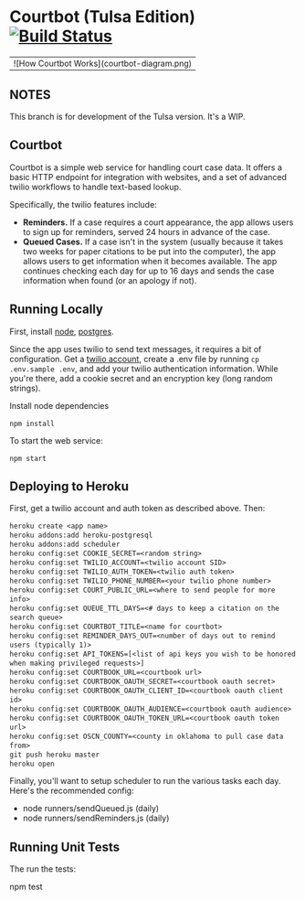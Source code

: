 # Courtbot (Tulsa Edition) [![Build Status](https://travis-ci.org/codefortulsa/courtbot.svg?branch=master)](https://travis-ci.org/codefortulsa/courtbot)

<table><tr><td>
![How Courtbot Works](courtbot-diagram.png)
</td></tr></table>

## NOTES

This branch is for development of the Tulsa version. It's a WIP.


## Courtbot
Courtbot is a simple web service for handling court case data. It offers a basic HTTP endpoint for integration with websites, and a set of advanced twilio workflows to handle text-based lookup.

Specifically, the twilio features include:

- **Reminders.** If a case requires a court appearance, the app allows users to sign up for reminders, served 24 hours in advance of the case.
- **Queued Cases.** If a case isn't in the system (usually because it takes two weeks for paper citations to be put into the computer), the app allows users to get information when it becomes available. The app continues checking each day for up to 16 days and sends the case information when found (or an apology if not).

## Running Locally

First, install [node](https://github.com/codeforamerica/howto/blob/master/Node.js.md), [postgres](https://github.com/codeforamerica/howto/blob/master/PostgreSQL.md).

Since the app uses twilio to send text messages, it requires a bit of configuration. Get a [twilio account](http://www.twilio.com/), create a .env file by running `cp .env.sample .env`, and add your twilio authentication information. While you're there, add a cookie secret and an encryption key (long random strings).

Install node dependencies

```console
npm install
```

To start the web service:

```console
npm start
```

## Deploying to Heroku

First, get a twilio account and auth token as described above. Then:

```console
heroku create <app name>
heroku addons:add heroku-postgresql
heroku addons:add scheduler
heroku config:set COOKIE_SECRET=<random string>
heroku config:set TWILIO_ACCOUNT=<twilio account SID>
heroku config:set TWILIO_AUTH_TOKEN=<twilio auth token>
heroku config:set TWILIO_PHONE_NUMBER=<your twilio phone number>
heroku config:set COURT_PUBLIC_URL=<where to send people for more info>
heroku config:set QUEUE_TTL_DAYS=<# days to keep a citation on the search queue>
heroku config:set COURTBOT_TITLE=<name for courtbot>
heroku config:set REMINDER_DAYS_OUT=<number of days out to remind users (typically 1)>
heroku config:set API_TOKENS=[<list of api keys you wish to be honored when making privileged requests>]
heroku config:set COURTBOOK_URL=<courtbook url>
heroku config:set COURTBOOK_OAUTH_SECRET=<courtbook oauth secret>
heroku config:set COURTBOOK_OAUTH_CLIENT_ID=<courtbook oauth client id>
heroku config:set COURTBOOK_OAUTH_AUDIENCE=<courtbook oauth audience>
heroku config:set COURTBOOK_OAUTH_TOKEN_URL=<courtbook oauth token url>
heroku config:set OSCN_COUNTY=<county in oklahoma to pull case data from>
git push heroku master
heroku open
```

Finally, you'll want to setup scheduler to run the various tasks each day. Here's the recommended config:

* node runners/sendQueued.js (daily)
* node runners/sendReminders.js (daily)

## Running Unit Tests

The run the tests:

npm test
